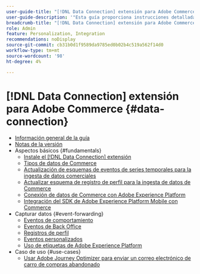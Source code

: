 ```yaml
---
user-guide-title: "[!DNL Data Connection] extensión para Adobe Commerce"
user-guide-description: '"Esta guía proporciona instrucciones detalladas para utilizar el [!DNL Data Connection] extensión para Adobe Commerce".'
breadcrumb-title: "[!DNL Data Connection] extensión para Adobe Commerce"
role: Admin
feature: Personalization, Integration
recommendations: noDisplay
source-git-commit: cb31b0d1f9589da9785ed0b02b4c519a562f14d0
workflow-type: tm+mt
source-wordcount: '98'
ht-degree: 4%

---
```


# [!DNL Data Connection] extensión para Adobe Commerce {#data-connection}

- [Información general de la guía](overview.md)
- [Notas de la versión](release-notes.md)
- Aspectos básicos {#fundamentals}
   - [Instale el [!DNL Data Connection] extensión](install.md)
   - [Tipos de datos de Commerce](data-ingestion.md)
   - [Actualización de esquemas de eventos de series temporales para la ingesta de datos comerciales](update-xdm.md)
   - [Actualizar esquema de registro de perfil para la ingesta de datos de Commerce](profile-data.md)
   - [Conexión de datos de Commerce con Adobe Experience Platform](connect-data.md)
   - [Integración del SDK de Adobe Experience Platform Mobile con Commerce](mobile-sdk-epc.md)
- Capturar datos {#event-forwarding}
   - [Eventos de comportamiento](events.md)
   - [Eventos de Back Office](events-backoffice.md)
   - [Registros de perfil](events-profilerecord.md)
   - [Eventos personalizados](custom-events.md)
   - [Uso de etiquetas de Adobe Experience Platform](using-tags.md)
- Caso de uso {#use-cases}
   - [Usar Adobe Journey Optimizer para enviar un correo electrónico de carro de compras abandonado](using-ajo.md)
